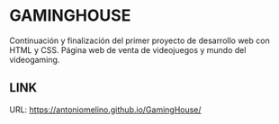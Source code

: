 # GAMINGHOUSE

Continuación y finalización del primer proyecto de desarrollo web con HTML y CSS. Página web de venta de videojuegos y mundo del videogaming.

## LINK

URL: https://antoniomelino.github.io/GamingHouse/
